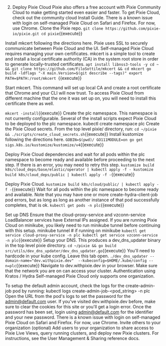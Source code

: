 2. Deploy Pixie Cloud
Pixie also offers a free account with Pixie Community Cloud to make getting started even easier and faster. To get Pixie Cloud, check out the community cloud Install Guide.
There is a known issue with login on self-managed Pixie Cloud on Safari and Firefox. For now, use Chrome.
Clone the Pixie repo.
`git clone https://github.com/pixie-io/pixie.git
cd pixie`{{execute}}

Install mkcert following the directions here. Pixie uses SSL to securely communicate between Pixie Cloud and the UI. Self-managed Pixie Cloud requires managing your own certificates. mkcert is a simple tool to create and install a local certificate authority (CA) in the system root store in order to generate locally-trusted certificates.
`apt install libnss3-tools -y
cd ~ && git clone https://github.com/FiloSottile/mkcert && cd mkcert
go build -ldflags "-X main.Version=$(git describe --tags)"
export PATH=$PATH:/root/mkcert
`{{execute}}

Start mkcert. This command will set up local CA and create a root certificate that Chrome and your CLI will now trust. To access Pixie Cloud from different machine that the one it was set up on, you will need to install this certificate there as well.

`mkcert -install`{{execute}}
Create the plc namespace. This namespace is not currently configurable. Several of the install scripts expect Pixie Cloud to be deployed to the plc namespace.
kubectl create namespace plc
Create the Pixie Cloud secrets. From the top level pixie/ directory, run:
`cd ~/pixie && ./scripts/create_cloud_secrets.sh`{{execute}}
Install kustomize following the directions here.
`GOBIN=$(pwd)/ GO111MODULE=on go get sigs.k8s.io/kustomize/kustomize/v4`{{execute}}

Deploy Pixie Cloud dependencies and wait for all pods within the plc namespace to become ready and available before proceeding to the next step. If there is an error, you may need to retry this step.
`kustomize build k8s/cloud_deps/base/elastic/operator | kubectl apply -f -
kustomize build k8s/cloud_deps/public | kubectl apply -f -`{{execute}}

Deploy Pixie Cloud.
`kustomize build k8s/cloud/public/ | kubectl apply -f -`{{execute}}
Wait for all pods within the plc namespace to become ready and available. Note that you may have one or more create-hydra-client-job pod errors, but as long as long as another instance of that pod successfully completes, that is ok.
`kubectl get pods -n plc`{{execute}}

Set up DNS
Ensure that the cloud-proxy-service and vzconn-service LoadBalancer services have External IPs assigned. If you are running Pixie Cloud on minikube, you likely need to run minikube tunnel before continuing with this setup.
minikube tunnel # if running on minikube
`kubectl get service cloud-proxy-service -n plc
kubectl get service vzconn-service -n plc`{{execute}}
Setup your DNS. This produces a dev_dns_updater binary in the top level pixie directory.
`cd ~/pixie && go build src/utils/dev_dns_updater/dev_dns_updater.go`{{execute}}
You'll need to hardcode in your kube config. Leave this tab open.
`./dev_dns_updater --domain-name="dev.withpixie.dev"  --kubeconfig=$HOME/.kube/config --n=plc`{{execute}}
Navigate to dev.withpixie.dev in your browser. Make sure that the network you are on can access your cluster.
Authentication using Kratos / Hydra
Self-managed Pixie Cloud only supports one organization.

To setup the default admin account, check the logs for the create-admin-job pod by running:
kubectl logs create-admin-job-<pod_string> -n plc
Open the URL from the pod's logs to set the password for the admin@default.com user.
If you've visited dev.withpixie.dev before, make sure to clear the cookies for this site or you'll get a login error.
Once the password has been set, login using admin@default.com for the identifier and your new password.
There is a known issue with login on self-managed Pixie Cloud on Safari and Firefox. For now, use Chrome.
Invite others to your organization (optional)
Add users to your organization to share access to Pixie Live Views, query running clusters, and deploy new Pixie clusters. For instructions, see the User Management & Sharing reference docs.

